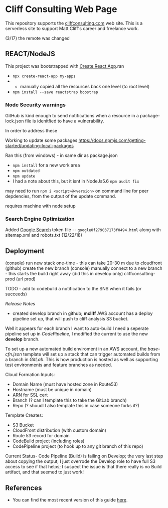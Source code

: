 # Cliff Consulting Web Page

This repository supports the [cliffconsulting.com](https://cliffconsulting.com/) web site. This is a serverless site to support Matt Cliff's career and freelance work.

(3/17) the remote was changed

## REACT/NodeJS
This project was bootstrapped with [Create React App](https://github.com/facebookincubator/create-react-app).ran

* `npx create-react-app my-apps`
* - manually copied all the resources back one level (to root level)
* `npm install --save reactstrap boostrap`




### Node Security warnings

GitHub is kind enough to send notifications when a resource in a package-lock.json file is idenitfied to have a vulnerability.

In order to address these

Working to update some packages
https://docs.npmjs.com/getting-started/updating-local-packages

Ran this (from windows)  - in same dir as package.json
* `npm install` for a new work area
* `npm outdated`
* `npm update`
* I had a note about this, but it isnt in NodeJs5.6 `npm audit fix`


may need to run `npm i <script>@<version>` on command line for peer depdencies, from the output of the update command.

requires machine with node setup


### Search Engine Optimization

Added [Google Search](https://search.google.com/search-console/) token file -- `google0f279037173f0494.html`  along with sitemap.xml and robots.txt (12/22/18)

## Deployment

(console) run new stack one-time - this can take 20-30 m due to cloudfront
(github) create the new branch
(console) manually connect to a new branch - this starts the build right away  (did this in develop only)
cliffconsulting-prod  (url prod)

TODO -  add to codebuild a notification to the SNS when it fails (or succeeds)


*Release Notes*
- created develop branch in github;  **mcliff** AWS account has a deploy pipeline set up, that will push to cliff analysis S3 bucket.

Well it appears for each branch I want to auto-build I need a seperate pipeline set up in *CodePipeline*, I modified the current to use the new **develop** branch.

To set up a new automated build enviroment in an AWS account, the *base-cfn.json* template will set up a stack that can trigger automated builds from a branch in *GitLab*. This is how production is hosted as well as supporting test environments and feature branches as needed.

Cloud Formation Inputs:

* Domain Name (must have hosted zone in Route53)
* Hostname (must be unique in domain)
* ARN for SSL cert
* Branch (? can I template this to take the GitLab branch)
* Repo (? shoudl I also template this in case someone forks it?)

Template Creates:

* S3 Bucket
* CloudFront distribution (with custom domain)
* Route 53 record for domain
* CodeBuild project (including roles)
* CodePipeline project (to hook up to any git branch of this repo)


Current Status-
 Code Pipeline (Build) is failing on Develop; the very last step about copying the output;  I just overrode the Develop role to have full S3 access to see if that helps;  I suspect the issue is that there really is no Build artifact,  and that seemed to just work!

## References

* You can find the most recent version of this guide [here](https://github.com/facebookincubator/create-react-app/blob/master/packages/react-scripts/template/README.md).
